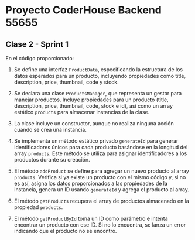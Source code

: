 # Proyecto CoderHouse Backend 55655

## Clase 2 - Sprint 1

En el código proporcionado:

1. Se define una interfaz `ProductData`, especificando la estructura de los datos esperados para un producto, incluyendo propiedades como title, description, price, thumbnail, code y stock.

2. Se declara una clase `ProductsManager`, que representa un gestor para manejar productos. Incluye propiedades para un producto (title, description, price, thumbnail, code, stock e id), así como un array estático `products` para almacenar instancias de la clase.

3. La clase incluye un constructor, aunque no realiza ninguna acción cuando se crea una instancia.

4. Se implementa un método estático privado `generateId` para generar identificadores únicos para cada producto basándose en la longitud del array `products`. Este método se utiliza para asignar identificadores a los productos durante su creación.

5. El método `addProduct` se define para agregar un nuevo producto al array `products`. Verifica si ya existe un producto con el mismo código y, si no es así, asigna los datos proporcionados a las propiedades de la instancia, genera un ID usando `generateId` y agrega el producto al array.

6. El método `getProducts` recupera el array de productos almacenado en la propiedad `products`.

7. El método `getProductById` toma un ID como parámetro e intenta encontrar un producto con ese ID. Si no lo encuentra, se lanza un error indicando que el producto no se encontró.
